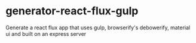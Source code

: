 # generator-react-flux-gulp
Generate a react flux app that uses gulp, browserify's  debowerify, material ui and built on an express server

